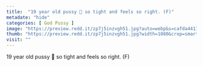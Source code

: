 ```yaml
---
title:  "19 year old pussy 🙈 so tight and feels so right. (F)"
metadate: "hide"
categories: [ God Pussy ]
image: "https://preview.redd.it/zp7j5inzvgh51.jpg?auto=webp&s=cafda4417d5bba0c24b50b3b4992a413a46ff579"
thumb: "https://preview.redd.it/zp7j5inzvgh51.jpg?width=1080&crop=smart&auto=webp&s=fbfa3cba43f0ccb02e4c7fa7bf8bce594fd86602"
visit: ""
---
```

19 year old pussy 🙈 so tight and feels so right. (F)
